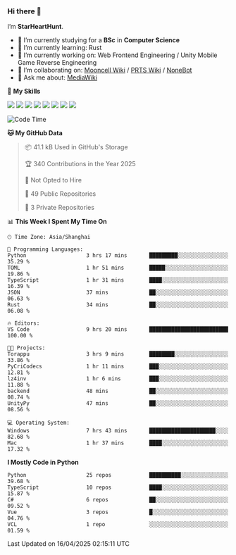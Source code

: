 ### Hi there 👋

I’m **StarHeartHunt**.

- 🏫 I’m currently studying for a **BSc** in **Computer Science**
- 🌱 I’m currently learning: Rust
- 🔭 I’m currently working on: Web Frontend Engineering / Unity Mobile Game Reverse Engineering
- 👯 I’m collaborating on: [Mooncell Wiki](https://fgo.wiki/) / [PRTS Wiki](http://prts.wiki/) / [NoneBot](https://github.com/nonebot)
- 💬 Ask me about: [MediaWiki](https://www.mediawiki.org)

🌟 **My Skills**

![](https://img.shields.io/badge/-Python-3e74a2?style=flat-square&logo=Python&logoColor=fff)
![](https://img.shields.io/badge/-Node.js-339933?style=flat-square&logo=node.js&logoColor=fff)
![](https://img.shields.io/badge/-Vue-4fc08d?style=flat-square&logo=vue.js&logoColor=fff)
![](https://img.shields.io/badge/-React-2d98ce?style=flat-square&logo=React&logoColor=fff)
![](https://img.shields.io/badge/-TypeScript-3178C6?style=flat-square&logo=TypeScript&logoColor=fff)
![](https://img.shields.io/badge/-Docker-2496ED?style=flat-square&logo=Docker&logoColor=fff)
![](https://img.shields.io/badge/-Linux-000000?style=flat-square&logo=Linux&logoColor=fff)
![](https://img.shields.io/badge/-Dotnet-512bd4?style=flat-square&logo=.net&logoColor=fff)

<!--START_SECTION:waka-->
![Code Time](http://img.shields.io/badge/Code%20Time-1%2C553%20hrs-blue)

**🐱 My GitHub Data** 

> 📦 41.1 kB Used in GitHub's Storage 
 > 
> 🏆 340 Contributions in the Year 2025
 > 
> 🚫 Not Opted to Hire
 > 
> 📜 49 Public Repositories 
 > 
> 🔑 3 Private Repositories 
 > 
📊 **This Week I Spent My Time On** 

```text
🕑︎ Time Zone: Asia/Shanghai

💬 Programming Languages: 
Python                   3 hrs 17 mins       █████████░░░░░░░░░░░░░░░░   35.29 % 
TOML                     1 hr 51 mins        █████░░░░░░░░░░░░░░░░░░░░   19.86 % 
TypeScript               1 hr 31 mins        ████░░░░░░░░░░░░░░░░░░░░░   16.39 % 
JSON                     37 mins             ██░░░░░░░░░░░░░░░░░░░░░░░   06.63 % 
Rust                     34 mins             ██░░░░░░░░░░░░░░░░░░░░░░░   06.08 % 

🔥 Editors: 
VS Code                  9 hrs 20 mins       █████████████████████████   100.00 % 

🐱‍💻 Projects: 
Torappu                  3 hrs 9 mins        ████████░░░░░░░░░░░░░░░░░   33.86 % 
PyCriCodecs              1 hr 11 mins        ███░░░░░░░░░░░░░░░░░░░░░░   12.81 % 
lz4inv                   1 hr 6 mins         ███░░░░░░░░░░░░░░░░░░░░░░   11.88 % 
backend                  48 mins             ██░░░░░░░░░░░░░░░░░░░░░░░   08.74 % 
UnityPy                  47 mins             ██░░░░░░░░░░░░░░░░░░░░░░░   08.56 % 

💻 Operating System: 
Windows                  7 hrs 43 mins       █████████████████████░░░░   82.68 % 
Mac                      1 hr 37 mins        ████░░░░░░░░░░░░░░░░░░░░░   17.32 % 
```

**I Mostly Code in Python** 

```text
Python                   25 repos            ██████████░░░░░░░░░░░░░░░   39.68 % 
TypeScript               10 repos            ████░░░░░░░░░░░░░░░░░░░░░   15.87 % 
C#                       6 repos             ██░░░░░░░░░░░░░░░░░░░░░░░   09.52 % 
Vue                      3 repos             █░░░░░░░░░░░░░░░░░░░░░░░░   04.76 % 
VCL                      1 repo              ░░░░░░░░░░░░░░░░░░░░░░░░░   01.59 % 
```




 Last Updated on 16/04/2025 02:15:11 UTC
<!--END_SECTION:waka-->
